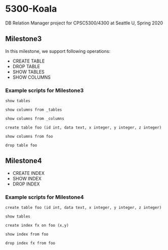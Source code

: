 # 5300-Koala
DB Relation Manager project for CPSC5300/4300 at Seattle U, Spring 2020

## Milestone3
In this milestone, we support following operations:
- CREATE TABLE
- DROP TABLE
- SHOW TABLES
- SHOW COLUMNS

### Example scripts for Milestone3
```
show tables

show columns from _tables

show columns from _columns

create table foo (id int, data text, x integer, y integer, z integer)

show columns from foo

drop table foo
```

## Milestone4
- CREATE INDEX
- SHOW INDEX
- DROP INDEX

### Example scripts for Milestone4
```
create table foo (id int, data text, x integer, y integer, z integer)

show tables

create index fx on foo (x,y)

show index from foo

drop index fx from foo
```